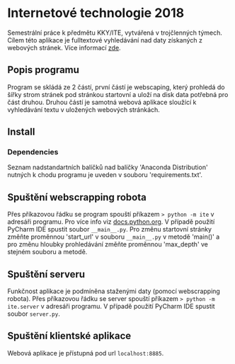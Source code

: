 # Internetové technologie 2018

Semestrální práce k předmětu KKY/ITE, vytvářená v trojčlenných týmech. Cílem této aplikace je fulltextové vyhledávání nad daty získaných z webových stránek. Více informací [zde][1].

## Popis programu

Program se skládá ze 2 částí, první částí je webscaping, který prohledá do šířky strom stránek pod stránkou startovní a uloží na disk data potřebná pro část druhou. Druhou částí je samotná webová aplikace sloužící k vyhledávání textu v uložených webových stránkách.

## Install

### Dependencies

Seznam nadstandartních balíčků nad balíčky 'Anaconda Distribution' nutných k chodu programu je uveden v souboru 'requirements.txt'.

## Spuštění webscrapping robota

Přes příkazovou řádku se program spouští příkazem `> python -m ite` v adresáři programu. Pro více info viz [docs.python.org][2]. V případě použití PyCharm IDE spustit soubor `__main__.py`. Pro změnu startovní stránky změňte proměnnou 'start_url' v souboru `__main__.py` v metodě 'main()' a pro změnu hloubky prohledávání změňte proměnnou 'max_depth' ve stejném souboru a metodě.

## Spuštění serveru

Funkčnost aplikace je podmíněna staženými daty (pomocí webscrapping robota). Přes příkazovou řádku se server spouští příkazem `> python -m ite.server` v adresáři programu. V případě použití PyCharm IDE spustit soubor `server.py`.

## Spuštění klientské aplikace

Webová aplikace je přístupná pod url `localhost:8885`.

[1]: https://github.com/mareklovci/ite/wiki
[2]: https://docs.python.org/3.6/using/cmdline.html
